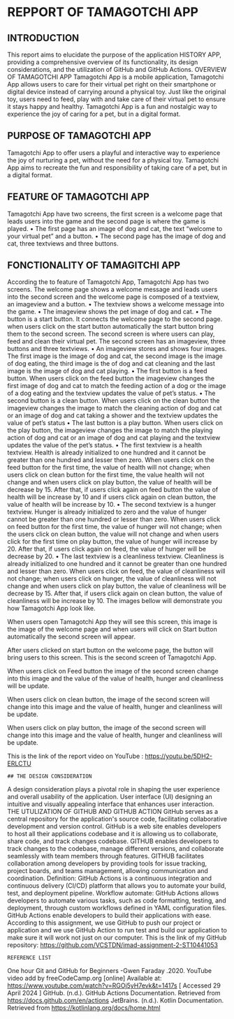 # REPPORT OF TAMAGOTCHI APP
    
## INTRODUCTION
This report aims to elucidate the purpose of the application HISTORY APP, providing a comprehensive overview of its functionality, its design considerations, and the utilization of GitHub and GitHub Actions.
OVERVIEW OF TAMAGOTCHI APP
Tamagotchi App is a mobile application, Tamagotchi App allows users to care for their virtual pet right on their smartphone or digital device instead of carrying around a physical toy. Just like the original toy, users need to feed, play with and take care of their virtual pet to ensure it stays happy and healthy. Tamagotchi App is a fun and nostalgic way to experience the joy of caring for a pet, but in a digital format.

## PURPOSE OF TAMAGOTCHI APP
Tamagotchi App to offer users a playful and interactive way to experience the joy of nurturing a pet, without the need for a physical toy. Tamagotchi App aims to recreate the fun and responsibility of taking care of a pet, but in a digital format.

## FEATURE OF TAMAGOTCHI APP
Tamagotchi App have two screens, the first screen is a welcome page that leads users into the game and the second page is where the game is played.
•	The first page has an image of dog and cat, the text “welcome to your virtual pet” and a button.
•	The second page has the image of dog and cat, three textviews and three buttons. 

## FONCTIONALITY OF TAMAGITCHI APP 
According the to feature of Tamagotchi App, Tamagotchi App has two screens. The welcome page shows a welcome message and leads users into the second screen and the welcome page is composed of a textview, an imageview and a button.
•	The textview shows a welcome message into the game.
•	The imageview shows the pet image of dog and cat.
•	The button is a start button. It connects the welcome page to the second page. when users click on the start button automatically the start button bring them to the second screen.
The second screen is where users can play, feed and clean their virtual pet. The second screen has an imageview, three buttons and three textviews.
•	An imageview stores and shows four images. The first image is the image of dog and cat, the second image is the image of dog eating, the third image is the of dog and cat cleaning and the last image is the image of dog and cat playing.
•	The first button is a feed button. When users click on the feed button the imageview changes the first image of dog and cat to match the feeding action of a dog or the image of a dog eating and the textview updates the value of pet’s status.
•	 The second button is a clean button. When users click on the clean button the imageview changes the image to match the cleaning action of dog and cat or an image of dog and cat taking a shower and the textview updates the value of pet’s status
•	The last button is a play button. When users click on the play button, the imageview changes the image to match the playing action of dog and cat or an image of dog and cat playing and the textview updates the value of the pet’s status.
•	The first textview is a health textview. Health is already initialized to one hundred and it cannot be greater than one hundred and lesser then zero. When users click on the feed button for the first time, the value of health will not change; when users click on clean button for the first time, the value health will not change and when users click on play button, the value of health will be decrease by 15. After that, if users click again on feed button the value of health will be increase by 10 and if users click again on clean button, the value of health will be increase by 10.
•	The second textview is a hunger textview. Hunger is already initialized to zero and the value of hunger cannot be greater than one hundred or lesser than zero. When users click on feed button for the first time, the value of hunger will not change; when the users click on clean button, the value will not change and when users click for the first time on play button, the value of hunger will increase by 20. After that, if users click again on feed, the value of hunger will be decrease by 20.
•	The last textview is a cleanliness textview. Cleanliness is already initialized to one hundred and it cannot be greater than one hundred and lesser than zero. When users click on feed, the value of cleanliness will not change; when users click on hunger, the value of cleanliness will not change and when users click on play button, the value of cleanliness will be decrease by 15. After that, if users click again on clean button, the value of cleanliness will be increase by 10.
The images bellow will demonstrate you how Tamagotchi App look like.
 
When users open Tamagotchi App they will see this screen, this image is the image of the welcome page and when users will click on Start button automatically the second screen will appear.    




 
After users clicked on start button on the welcome page, the button will bring users to this screen. This is the second screen of Tamagotchi App.  
 
When users click on Feed button the image of the second screen change into this image and the value of the value of health, hunger and cleanliness will be update.
  
When users click on clean button, the image of the second screen will change into this image and the value of health, hunger and cleanliness will be update.
 
When users click on play button, the image of the second screen will change into this image and the value of health, hunger and cleanliness will be update.

This is the link of the report video on YouTube :
https://youtu.be/5DH2-ERLCTU



    ## THE DESIGN CONSIDERATION
A design consideration plays a pivotal role in shaping the user experience and overall usability of the application. User interface (UI) designing an intuitive and visually appealing interface that enhances user interaction.
    THE UTULIZATION OF GITHUB AND GITHUB ACTION
GitHub serves as a central repository for the application's source code, facilitating collaborative development and version control.
GitHub is a web site enables developers to host all their applications codebase and it is allowing us to collaborate, share code, and track changes codebase. GITHUB enables developers to track changes to the codebase, manage different versions, and collaborate seamlessly with team members through features. GITHUB facilitates collaboration among developers by providing tools for issue tracking, project boards, and teams management, allowing communication and coordination.
Definition: GitHub Actions is a continuous integration and continuous delivery (CI/CD) platform that allows you to automate your build, test, and deployment pipeline. Workflow automate: GitHub Actions allows developers to automate various tasks, such as code formatting, testing, and deployment, through custom workflows defined in YAML configuration files. GitHub Actions enable developers to build their applications with ease.
According to this assignment, we use GitHub to push our project or application and we use GitHub Action to run test and build our application to make sure it will work not just on our computer.
This is the link of my GitHub repository: https://github.com/VCSTDN/imad-assignment-2-ST10441053







    REFERENCE LIST 
One hour Git and GitHub for Beginners -Gwen Faraday .2020. YouTube video add by freeCodeCamp.org [online] Available at: https://www.youtube.com/watch?v=RGOj5yH7evk&t=1417s [ Accessed 29 April 2024 ]
GitHub. (n.d.). GitHub Actions Documentation. Retrieved from https://docs.github.com/en/actions
JetBrains. (n.d.). Kotlin Documentation. Retrieved from https://kotlinlang.org/docs/home.html  
  


 

  

